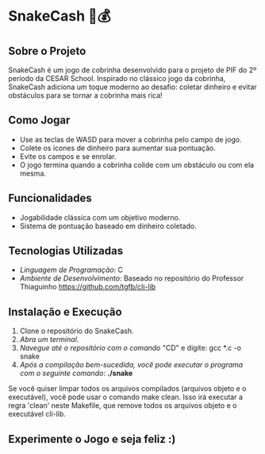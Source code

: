 # SnakeCash 🐍💰

## Sobre o Projeto
SnakeCash é um jogo de cobrinha desenvolvido para o projeto de PIF do 2º período da CESAR School. Inspirado no clássico jogo da cobrinha, SnakeCash adiciona um toque moderno ao desafio: coletar dinheiro e evitar obstáculos para se tornar a cobrinha mais rica!

## Como Jogar
- Use as teclas de WASD para mover a cobrinha pelo campo de jogo.
- Colete os ícones de dinheiro para aumentar sua pontuação.
- Evite os campos e se enrolar.
- O jogo termina quando a cobrinha colide com um obstáculo ou com ela mesma.

## Funcionalidades
- Jogabilidade clássica com um objetivo moderno.
- Sistema de pontuação baseado em dinheiro coletado.

## Tecnologias Utilizadas
- *Linguagem de Programação*: C
- *Ambiente de Desenvolvimento*: Baseado no repositório do Professor Thiaguinho https://github.com/tgfb/cli-lib

## Instalação e Execução
1. Clone o repositório do SnakeCash.
2. *Abra um terminal*.
3. *Navegue até o repositório com o comando* "CD" e digite: gcc *.c -o snake
4. *Após a compilação bem-sucedida, você pode executar o programa com o seguinte comando*: **./snake** 




Se você quiser limpar todos os arquivos compilados (arquivos objeto e o executável), você pode usar o comando make clean.
Isso irá executar a regra 'clean' neste Makefile, que remove todos os arquivos objeto e o executável cli-lib.



## Experimente o Jogo e seja feliz :)
 
